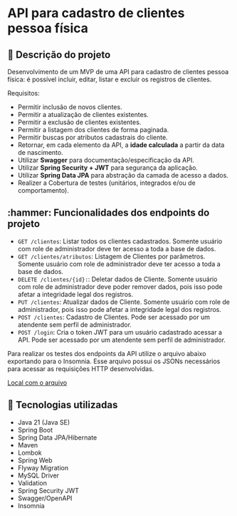 <h1>API para cadastro de clientes pessoa física</h1>

<h2> 📌 Descrição do projeto</h2>

<p> Desenvolvimento de um MVP de uma API para cadastro de clientes pessoa física: é possível incluir, editar, listar e excluir os registros de clientes. </p>

<p> Requisitos:

- Permitir inclusão de novos clientes.  
- Permitir a atualização de clientes existentes.  
- Permitir a exclusão de clientes existentes.  
- Permitir a listagem dos clientes de forma paginada.  
- Permitir buscas por atributos cadastrais do cliente.  
- Retornar, em cada elemento da API, a **idade calculada** a partir da data de nascimento.  
- Utilizar **Swagger** para documentação/especificação da API.  
- Utilizar **Spring Security + JWT** para segurança da aplicação.  
- Utilizar **Spring Data JPA** para abstração da camada de acesso a dados.
- Realizer a Cobertura de testes (unitários, integrados e/ou de comportamento). 

</p>

<h2>:hammer: Funcionalidades dos endpoints do projeto </h2>

- `GET /clientes`: Listar todos os clientes cadastrados. Somente usuário com role de administrador deve ter acesso a toda a base de dados.
- `GET /clientes/atributos`: Listagem de Clientes por parâmetros. Somente usuário com role de administrador deve ter acesso a toda a base de dados.
- `DELETE /clientes/{id}:`: Deletar dados de Cliente. Somente usuário com role de administrador deve poder remover dados, pois isso pode afetar a integridade legal dos registros.
- `PUT /clientes`: Atualizar dados de Cliente. Somente usuário com role de administrador, pois isso pode afetar a integridade legal dos registros.
- `POST /clientes`: Cadastro de Clientes. Pode ser acessado por um atendente sem perfil de administrador.
- `POST /login`: Cria o token JWT para um usuário cadastrado acessar a API. Pode ser acessado por um atendente sem perfil de administrador.

<p> Para realizar os testes dos endpoints da API utilize o arquivo abaixo exportando para o Insomnia. Esse arquivo possui os JSONs necessários para acessar as requisições HTTP desenvolvidas. </p>

[Local com o arquivo](https://github.com/camlopes/cad-clientes-api/tree/master/assets)

<h2> 🧠 Tecnologias utilizadas </h2>

- Java 21 (Java SE)
- Spring Boot
- Spring Data JPA/Hibernate
- Maven
- Lombok
- Spring Web
- Flyway Migration
- MySQL Driver
- Validation
- Spring Security JWT
- Swagger/OpenAPI 
- Insomnia



